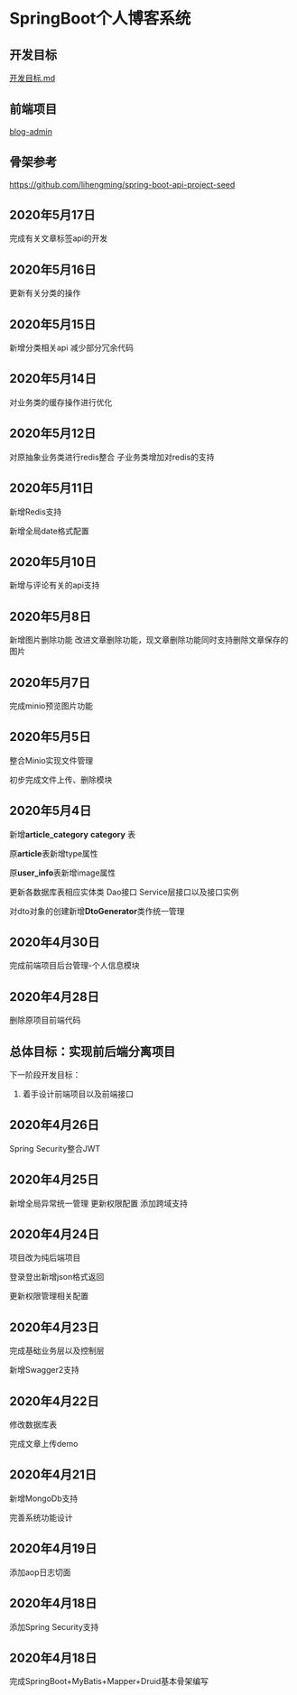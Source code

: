 # SpringBoot个人博客系统

 

## 开发目标

 [开发目标.md](开发目标.md) 

## 前端项目

[blog-admin](https://github.com/zyd100/Vue-SpringbootBlog-admin)

## 骨架参考

https://github.com/lihengming/spring-boot-api-project-seed

## 2020年5月17日

完成有关文章标签api的开发

## 2020年5月16日

更新有关分类的操作

## 2020年5月15日

新增分类相关api 减少部分冗余代码

## 2020年5月14日

对业务类的缓存操作进行优化

## 2020年5月12日

对原抽象业务类进行redis整合
	子业务类增加对redis的支持

## 2020年5月11日

新增Redis支持

新增全局date格式配置

## 2020年5月10日

新增与评论有关的api支持

## 2020年5月8日

新增图片删除功能
改进文章删除功能，现文章删除功能同时支持删除文章保存的图片

## 2020年5月7日

完成minio预览图片功能

## 2020年5月5日

整合Minio实现文件管理

初步完成文件上传、删除模块

## 2020年5月4日

新增**article_category** **category** 表

原**article**表新增type属性

原**user_info**表新增image属性

更新各数据库表相应实体类 Dao接口 Service层接口以及接口实例

对dto对象的创建新增**DtoGenerator**类作统一管理

## 2020年4月30日

完成前端项目后台管理-个人信息模块

## 2020年4月28日

 删除原项目前端代码

## 总体目标：实现前后端分离项目

下一阶段开发目标：

1. 着手设计前端项目以及前端接口

## 2020年4月26日

Spring Security整合JWT

## 2020年4月25日

新增全局异常统一管理
更新权限配置
 添加跨域支持

## 2020年4月24日

项目改为纯后端项目

登录登出新增json格式返回

更新权限管理相关配置

## 2020年4月23日

完成基础业务层以及控制层

新增Swagger2支持

## 2020年4月22日

修改数据库表

完成文章上传demo

## 2020年4月21日

新增MongoDb支持

完善系统功能设计

## 2020年4月19日

添加aop日志切面

## 2020年4月18日

添加Spring Security支持

## 2020年4月18日

完成SpringBoot+MyBatis+Mapper+Druid基本骨架编写

